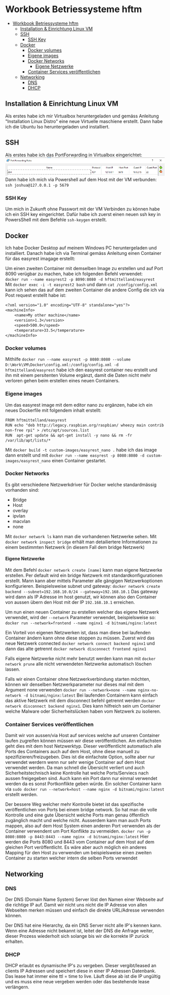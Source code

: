 # Workbook Betriessysteme hftm

- [Workbook Betriessysteme hftm](#workbook-betriessysteme-hftm)
  - [Installation & Einrichtung Linux VM](#installation--einrichtung-linux-vm)
  - [SSH](#ssh)
    - [SSH Key](#ssh-key)
  - [Docker](#docker)
    - [Docker volumes](#docker-volumes)
    - [Eigene images](#eigene-images)
    - [Docker Networks](#docker-networks)
      - [Eigene Netzwerke](#eigene-netzwerke)
    - [Container Services veröffentlichen](#container-services-veröffentlichen)
  - [Networking](#networking)
    - [DNS](#dns)
    - [DHCP](#dhcp)

## Installation & Einrichtung Linux VM
Als erstes habe ich mir Virtualbox heruntergeladen und gemäss Anleitung "Installation Linux Distro" eine neue Virtuelle maschiene erstellt. Dann habe ich die Ubuntu Iso heruntergeladen und installiert.

## SSH

Als erstes habe ich das PortForwarding in Virtualbox eingerichtet: 
![port-forwarding](images/PortForwarding.png)  
Dann habe ich mich via Powershell auf dem Host mit der VM verbunden: `ssh joshua@127.0.0.1 -p 5679`

### SSH Key
Um mich in Zukunft ohne Passwort mit der VM Verbinden zu können habe ich ein SSH key eingerichtet. Dafür habe ich zuerst einen neuen ssh key in PowersShell mit dem Befehle `ssh-keygen` erstellt.


## Docker
Ich habe Docker Desktop auf meinem Windows PC heruntergeladen und installiert.
Danach habe ich via Terminal gemäss Anleitung einen Container für das easyrest imagage erstellt:


Um einen zweiten Container mit demselben Image zu erstellen und auf Port 8090 verügbar zu machen, habe ich folgenden Befehl verwendet:  
`docker run --name easyrest2 -p 8090:8080 -d hftmittelland/easyrest`  
Mit `docker exec -i -t easyrest2 bash` und dann `cat /config/config.xml` kann ich sehen das auf dem zweiten Container die andere Config die ich via Post request erstellt habe ist:
```
<?xml version="1.0" encoding="UTF-8" standalone="yes"?>
<machineInfo>
    <name>My other machine</name>
    <version>1.3</version>
    <speed>500.0</speed>
    <temperature>33.5</temperature>
</machineInfo>
```

### Docker volumes
Mithilfe `docker run --name easyrest -p 8080:8080 --volume D:\Work\VM\Docker\config.xml:/config/config.xml -d hftmittelland/easyrest` habe ich den easyrest container neu erstellt und ihn mit einem persitenten Volume ergänzt, damit die Daten nicht mehr verloren gehen beim erstellen eines neuen Containers.

### Eigene images
Um das easyrest image mit dem editor nano zu ergänzen, habe ich ein neues Dockerfile mit folgendem inhalt erstellt:
``` 
FROM hftmittelland/easyrest
RUN echo "deb http://legacy.raspbian.org/raspbian/ wheezy main contrib non-free rpi" > /etc/apt/sources.list
RUN  apt-get update && apt-get install -y nano && rm -fr /var/lib/apt/lists/*
```
Mit `docker build -t custom-images/easyrest_nano .` habe ich das image dann erstellt und mit `docker run --name easyrest -p 8080:8080 -d custom-images/easyrest_nano` einen Container gestartet.

### Docker Networks
Es gibt verschiedene Netzwerkdriver für Docker welche standardmässig vorhanden sind:
- Bridge
- Host
- overlay
- ipvlan
- macvlan
- none

Mit `docker network ls` kann man die vorhandenen Netzwerke sehen. Mit `docker network inspect bridge` erhält man detailiertere Informationen zu einem bestimmten Netzwerk (in diesem Fall dem bridge Netzwerk)

#### Eigene Netzwerke
Mit dem Befehl `docker network create [name]` kann man eigene Netzwerke erstellen. Per default wird ein bridge Netzwerk mit standardkonfigurationen erstellt. Mann kann aber mittels Parameter alle gängigen Netzwerkoptionen konfigurieren. Beispielsweise subnet und gateway: `docker network create backend --subnet=192.168.10.0/24 --gateway=192.168.10.1` Das gateway wird dann als IP Adresse im host genutzt, wir können also den Container von aussen übern den Host mit der IP `192.168.10.1` erreichen.

Um nun einen neuen Container zu erstellen welcher das eigene Netzwerk verwendet, wird der `--network` Parameter verwendet, beispielsweise so: `docker run --network=frontend --name nginx1 -d bitnami/nginx:latest`

Ein Vorteil von eigenen Netzwerken ist, dass man diese bei laufenden Container ändern kann ohne diese stoppen zu müssen. Zuerst wird das neue Netzwerk connected `docker network connect backend nginx1` und dann das alte getrennt `docker network disconnect frontend nginx1`

Falls eigene Netzwerke nicht mehr benutzt werden kann man mit `docker network prune` alle nicht verwendeten Netzwerke automatisch löschen lassen.

Falls wir einen Container ohne Netzwerkverbindung starten möchten, können wir denselben Netzwerkparameter nur dieses mal mit dem Argument none verwenden `docker run --network=none --name nginx-no-network -d bitnami/nginx:latest`
Bei laufenden Containern kann einfach das aktive Netzwerk mit dem disconnect befehl getrennt werden `docker network disconnect backend nginx1`.
Dies kann hilfreich sein um Container welche Malware oder Sicherheitslücken haben vom Netzwerk zu isolieren.

### Container Services veröffentlichen
Damit wir von aussen/via Host auf services welche auf unseren Container laufen zugreifen können müssen wir diese veröffentlichen. Am einfachsten geht dies mit dem host Netzwerktyp. Dieser veröffentlicht automatisch alle Ports des Containers auch auf dem Host, ohne diese manuell zu spezifizieren/freizugeben. Dies ist die einfachste Option, sollte aber nur verwendet werdern wenn nur sehr wenige Container auf dem Host verwendet werden. Da man schnell die Übersicht verliert und auch Sicherheitstechnisch keine Kontrolle hat welche Ports/Serviecs nach aussen freigegeben sind. Auch kann ein Port dann nur einmal verwendet werden da es sonst Portkonflikte geben würde. Ein solcher Container kann via `sudo docker run --network=host --name nginx -d bitnami/nginx:latest` erstellt werden.

Der bessere Weg welcher mehr Kontrolle bietet ist das spezifische veröffentlichen von Ports bei einem bridge network. So hat man die volle Kontrolle und eine gute Übersicht welche Ports man genau öffentlich zugänglich macht und welche nicht. Ausserdem kann man auch Ports mappen, also auf dem Host System einen anderen Port verwenden als der Container verwendent um Port Konflikte zu vermeiden.
`docker run -p 8080:8080 -p 8443:8443 --name nginx -d bitnami/nginx:latest` Hier werden die Ports 8080 und 8443 vom Container auf dem Host auf dem gleichen Port veröffentlicht. Es wäre aber auch möglich ein anderes Mapping für den Host zu verwenden um beispielsweise einen zweiten Container zu starten welcher intern die selben Ports verwendet 

## Networking

### DNS 
Der DNS (Domain Name System) Server löst den Namen einer Webseite auf die richtige IP auf. Damit wir nicht uns nicht die IP Adresse von allen Webseiten merken müssen und einfach die direkte URL/Adresse verwenden können.

Der DNS hat eine Hierarchy, da ein DNS Server nicht alle IP's kennen kann. Wenn eine Adresse nicht bekannt ist, leitet der DNS die Anfrage weiter, dieser Prozess wiederholt sich solange bis wir die korrekte IP zurück erhalten.


### DHCP
DHCP erlaubt es dynamische IP's zu vergeben. Dieser vergibt/leased an clients IP Adressen und speichert diese in einer IP Adressen Datenbank. Das lease hat immer eine ttl = time to live. Läuft diese ab ist die IP ungültig und es muss eine neue vergeben werden oder das bestehende lease verlängern.